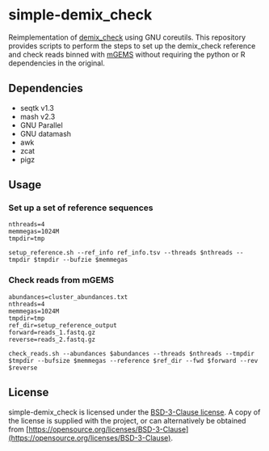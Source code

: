 # simple-demix\_check
Reimplementation of
[demix\_check](https://github.com/harry-thorpe/demix_check) using GNU
coreutils. This repository provides scripts to perform the steps to
set up the demix\_check reference and check reads binned with
[mGEMS](https://github.com/PROBIC/mGEMS) without requiring the python
or R dependencies in the original.

## Dependencies
- seqtk v1.3
- mash v2.3
- GNU Parallel
- GNU datamash
- awk
- zcat
- pigz

## Usage
### Set up a set of reference sequences
```
nthreads=4
memmegas=1024M
tmpdir=tmp

setup_reference.sh --ref_info ref_info.tsv --threads $nthreads --tmpdir $tmpdir --bufzie $memmegas
```

### Check reads from mGEMS
```
abundances=cluster_abundances.txt
nthreads=4
memmegas=1024M
tmpdir=tmp
ref_dir=setup_reference_output
forward=reads_1.fastq.gz
reverse=reads_2.fastq.gz

check_reads.sh --abundances $abundances --threads $nthreads --tmpdir $tmpdir --bufsize $memmegas --reference $ref_dir --fwd $forward --rev $reverse
```

## License
simple-demix_check is licensed under the [BSD-3-Clause
license](https://opensource.org/licenses/BSD-3-Clause). A copy of the
license is supplied with the project, or can alternatively be obtained
from
[https://opensource.org/licenses/BSD-3-Clause](https://opensource.org/licenses/BSD-3-Clause).
